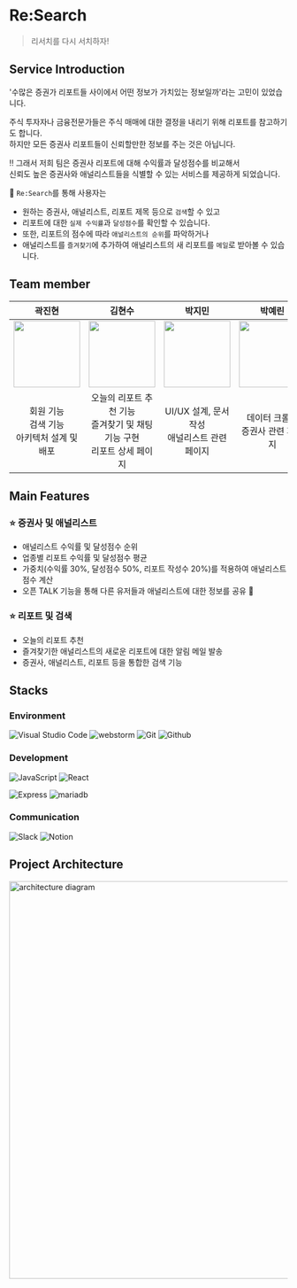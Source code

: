 # Re:Search
> 리서치를 다시 서치하자!

## Service Introduction
'수많은 증권가 리포트들 사이에서 어떤 정보가 가치있는 정보일까'라는 고민이 있었습니다.

주식 투자자나 금융전문가들은 주식 매매에 대한 결정을 내리기 위해 리포트를 참고하기도 합니다. <br>
하지만 모든 증권사 리포트들이 신뢰할만한 정보를 주는 것은 아닙니다.

‼️ 그래서 저희 팀은 증권사 리포트에 대해 수익률과 달성점수를 비교해서 <br>
신뢰도 높은 증권사와 애널리스트들을 식별할 수 있는 서비스를 제공하게 되었습니다.

🧐 `Re:Search`를 통해 사용자는 
- 원하는 증권사, 애널리스트, 리포트 제목 등으로 `검색`할 수 있고
- 리포트에 대한 `실제 수익률`과 `달성점수`를 확인할 수 있습니다.
- 또한, 리포트의 점수에 따라 `애널리스트의 순위`를 파악하거나
- 애널리스트를 `즐겨찾기`에 추가하여 애널리스트의 새 리포트를 `메일`로 받아볼 수 있습니다.

## Team member
|곽진현|김현수|박지민|박예린|
|:---:|:---:|:---:|:---:|
|<img width="120px" src="https://avatars.githubusercontent.com/u/93817551?s=96&v=4"/>|<img width="120px" src="https://avatars.githubusercontent.com/u/122847760?v=4" />|<img width="120px" src="https://avatars.githubusercontent.com/u/122578483?v=4"/>|<img width="120px" src="https://avatars.githubusercontent.com/u/46209669?v=4"/>|
|회원 기능<br/>검색 기능<br/>아키텍처 설계 및 배포|오늘의 리포트 추천 기능<br/>즐겨찾기 및 채팅 기능 구현<br/>리포트 상세 페이지|UI/UX 설계, 문서 작성<br/>애널리스트 관련 페이지|데이터 크롤링<br/>증권사 관련 페이지|

## Main Features
### ⭐️ 증권사 및 애널리스트
- 애널리스트 수익률 및 달성점수 순위
- 업종별 리포트 수익률 및 달성점수 평균
- 가중치(수익률 30%, 달성점수 50%, 리포트 작성수 20%)를 적용하여 애널리스트 점수 계산
- 오픈 TALK 기능을 통해 다른 유저들과 애널리스트에 대한 정보를 공유

### ⭐️ 리포트 및 검색
- 오늘의 리포트 추천
- 즐겨찾기한 애널리스트의 새로운 리포트에 대한 알림 메일 발송
- 증권사, 애널리스트, 리포트 등을 통합한 검색 기능

## Stacks

### Environment
![Visual Studio Code](https://img.shields.io/badge/Visual%20Studio%20Code-007ACC?style=for-the-badge&logo=Visual%20Studio%20Code&logoColor=white)
![webstorm](https://img.shields.io/badge/webstorm-000000?style=for-the-badge&logo=webstorm&logoColor=white)
![Git](https://img.shields.io/badge/Git-F05032?style=for-the-badge&logo=Git&logoColor=white)
![Github](https://img.shields.io/badge/GitHub-181717?style=for-the-badge&logo=GitHub&logoColor=white)             

### Development
![JavaScript](https://img.shields.io/badge/JavaScript-F7DF1E?style=for-the-badge&logo=Javascript&logoColor=white)
![React](https://img.shields.io/badge/react-61DAFB?style=for-the-badge&logo=react&logoColor=white)

![Express](https://img.shields.io/badge/express-000000?style=for-the-badge&logo=express&logoColor=white)
![mariadb](https://img.shields.io/badge/mariadb-003545?style=for-the-badge&logo=mariadb&logoColor=white)

### Communication
![Slack](https://img.shields.io/badge/Slack-4A154B?style=for-the-badge&logo=Slack&logoColor=white)
![Notion](https://img.shields.io/badge/Notion-000000?style=for-the-badge&logo=Notion&logoColor=white)

## Project Architecture
<img width="718" alt="architecture diagram" src="https://github.com/user-attachments/assets/abec1778-04fe-485b-a302-14281e4d9dc9">

